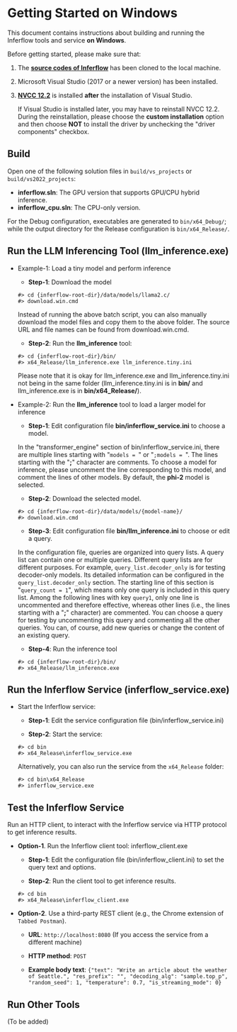 # Getting Started on Windows

This document contains instructions about building and running the Inferflow tools and service **on Windows**.

Before getting started, please make sure that:
1. The [**source codes of Inferflow**](https://github.com/inferflow/inferflow) has been cloned to the local machine.
2. Microsoft Visual Studio (2017 or a newer version) has been installed.
3. [**NVCC 12.2**](https://developer.nvidia.com/cuda-toolkit-archive) is installed **after** the installation of Visual Studio.

    If Visual Studio is installed later, you may have to reinstall NVCC 12.2. During the reinstallation, please choose the **custom installation** option and then choose **NOT** to install the driver by unchecking the "driver components" checkbox.

## Build

  Open one of the following solution files in ```build/vs_projects``` or ```build/vs2022_projects```:
  - __inferflow.sln__: The GPU version that supports GPU/CPU hybrid inference.
  - __inferflow_cpu.sln__: The CPU-only version.

  For the Debug configuration, executables are generated to ```bin/x64_Debug/```; while the output directory for the Release configuration is ```bin/x64_Release/```.

## Run the LLM Inferencing Tool (llm_inference.exe)

* Example-1: Load a tiny model and perform inference

  - **Step-1**: Download the model

  ```
  #> cd {inferflow-root-dir}/data/models/llama2.c/
  #> download.win.cmd
  ```

  Instead of running the above batch script, you can also manually download the model files and copy them to the above folder. The source URL and file names can be found from download.win.cmd.

  - **Step-2**: Run the **llm_inference** tool:

  ```
  #> cd {inferflow-root-dir}/bin/
  #> x64_Release/llm_inference.exe llm_inference.tiny.ini
  ```
  Please note that it is okay for llm_inference.exe and llm_inference.tiny.ini not being in the same folder (llm_inference.tiny.ini is in **bin/** and llm_inference.exe is in **bin/x64_Release/**).

* Example-2: Run the **llm_inference** tool to load a larger model for inference

  - **Step-1**: Edit configuration file **bin/inferflow_service.ini** to choose a model.

  In the "transformer_engine" section of bin/inferflow_service.ini, there are multiple lines starting with "```models = ```" or "```;models = ```".
  The lines starting with the "**;**" character are comments.
  To choose a model for inference, please uncomment the line corresponding to this model, and comment the lines of other models.
  By default, the **phi-2** model is selected.

  - **Step-2**: Download the selected model.
  ```
  #> cd {inferflow-root-dir}/data/models/{model-name}/
  #> download.win.cmd
  ```

  - **Step-3**: Edit configuration file **bin/llm_inference.ini** to choose or edit a query.

  In the configuration file, queries are organized into query lists. A query list can contain one or multiple queries.
  Different query lists are for different purposes. For example, ```query_list.decoder_only``` is for testing decoder-only models. Its detailed information can be configured in the ```query_list.decoder_only``` section.
  The starting line of this section is "```query_count = 1```", which means only one query is included in this query list.
  Among the following lines with key ```query1```, only one line is uncommented and therefore effective, whereas other lines (i.e., the lines starting with a "**;**" character) are commented.
  You can choose a query for testing by uncommenting this query and commenting all the other queries. You can, of course, add new queries or change the content of an existing query.

  - **Step-4**: Run the inference tool

  ```
  #> cd {inferflow-root-dir}/bin/
  #> x64_Release/llm_inference.exe
  ```

## Run the Inferflow Service (inferflow_service.exe)

* Start the Inferflow service:

  - **Step-1**: Edit the service configuration file (bin/inferflow_service.ini)

  - **Step-2**: Start the service:
  ```
  #> cd bin
  #> x64_Release\inferflow_service.exe
  ```
  Alternatively, you can also run the service from the ```x64_Release``` folder:
  ```
  #> cd bin\x64_Release
  #> inferflow_service.exe
  ```

## Test the Inferflow Service

Run an HTTP client, to interact with the Inferflow service via HTTP protocol to get inference results.

* **Option-1**. Run the Inferflow client tool: inferflow_client.exe

  - **Step-1**: Edit the configuration file (bin/inferflow_client.ini) to set the query text and options.

  - **Step-2**: Run the client tool to get inference results.
  ```
  #> cd bin
  #> x64_Release\inferflow_client.exe
  ```

* **Option-2**. Use a third-party REST client (e.g., the Chrome extension of ```Tabbed Postman```).

  - **URL**: ```http://localhost:8080``` (If you access the service from a different machine)
  
  - **HTTP method**: ```POST```
  
  - **Example body text**: ```{"text": "Write an article about the weather of Seattle.", "res_prefix": "", "decoding_alg": "sample.top_p", "random_seed": 1, "temperature": 0.7, "is_streaming_mode": 0}```

## Run Other Tools

(To be added)

